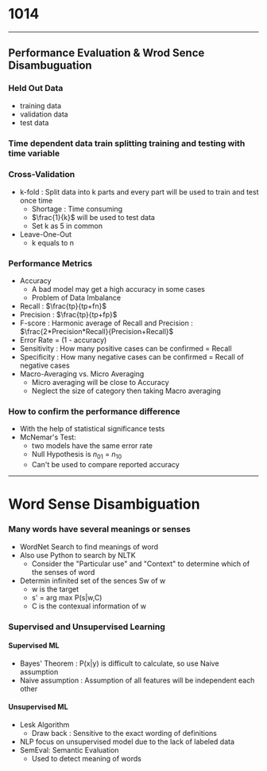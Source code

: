 # **1014**

---
## Performance Evaluation & Wrod Sence Disambuguation
### Held Out Data
* training data
* validation data
* test data

### Time dependent data train splitting training and testing with time variable
### Cross-Validation 
* k-fold : Split data into k parts and every part will be used to train and test once time
    * Shortage : Time consuming 
    * $\frac{1}{k}$ will be used to test data
    * Set k as 5 in common
* Leave-One-Out
    * k equals to n
### Performance Metrics
* Accuracy
    * A bad model may get a high accuracy in some cases 
    * Problem of Data Imbalance
* Recall : $\frac{tp}{tp+fn}$
* Precision : $\frac{tp}{tp+fp}$
* F-score : Harmonic average of Recall and Precision : $\frac{2*Precision*Recall}{Precision+Recall}$
* Error Rate = (1 - accuracy)
* Sensitivity : How many positive cases can be confirmed = Recall
* Specificity : How many negative cases can be confirmed = Recall of negative cases 
* Macro-Averaging vs. Micro Averaging 
    * Micro averaging will be close to Accuracy 
    * Neglect the size of category then taking Macro averaging 
### How to confirm the performance difference 
* With the help of statistical significance tests
* McNemar's Test:
   *  two models have the same error rate
   * Null Hypothesis is $n_{01}$ = $n_{10}$
    * Can't be used to compare reported accuracy


---
# Word  Sense Disambiguation
 ### Many words have several meanings or senses
 * WordNet Search to find meanings of word
 * Also use Python to search by NLTK
     * Consider the "Particular use" and "Context" to determine which of the senses of word 
* Determin infinited set of the sences Sw of w
  * w is the target 
  * s' = arg max P(s|w,C)
  * C is the contexual information of w
### Supervised and Unsupervised Learning
#### Supervised ML
* Bayes' Theorem : P(x|y) is difficult to calculate, so use Naive assumption
* Naive assumption : Assumption of all features will be independent each other

#### Unsupervised ML
* Lesk Algorithm
    * Draw back : Sensitive to the exact wording of definitions 
* NLP focus on unsupervised model due to the lack of labeled data 
* SemEval: Semantic Evaluation 
    * Used to detect meaning of words
